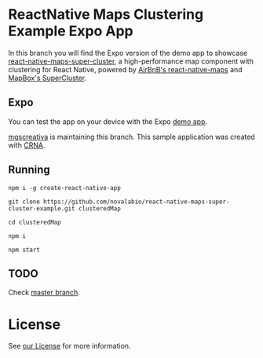 # ReactNative Maps Clustering Example Expo App
In this branch you will find the Expo version of the demo app to showcase [react-native-maps-super-cluster](https://github.com/novalabio/react-native-maps-super-cluster), a high-performance map component with clustering for React Native, powered by [AirBnB's react-native-maps](https://github.com/airbnb/react-native-maps) and [MapBox's SuperCluster](https://github.com/mapbox/supercluster).

## Expo
You can test the app on your device with the Expo [demo app](https://exp.host/@mgscreativa/novalabreactnativemapsclusteringexample).

[mgscreativa](https://github.com/mgscreativa) is maintaining this branch. This sample application was created with [CRNA](https://github.com/react-community/create-react-native-app).

## Running
```
npm i -g create-react-native-app

git clone https://github.com/novalabio/react-native-maps-super-cluster-example.git clusteredMap

cd clusteredMap

npm i

npm start
```

## TODO
Check [master branch](https://github.com/novalabio/react-native-maps-super-cluster-example). 

# License
See [our License](https://github.com/novalabio/react-native-maps-super-cluster-example/blob/master/LICENSE) for more information.


